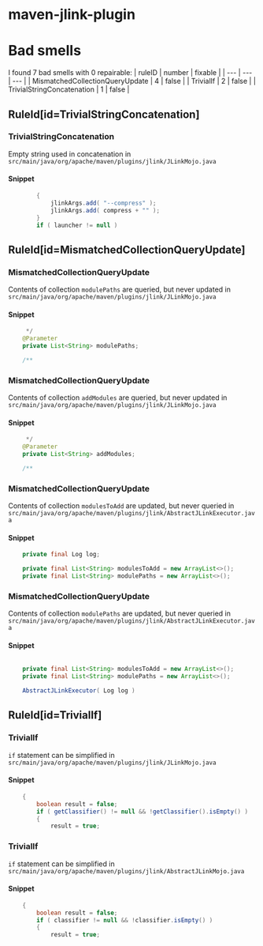 # maven-jlink-plugin 
 
# Bad smells
I found 7 bad smells with 0 repairable:
| ruleID | number | fixable |
| --- | --- | --- |
| MismatchedCollectionQueryUpdate | 4 | false |
| TrivialIf | 2 | false |
| TrivialStringConcatenation | 1 | false |
## RuleId[id=TrivialStringConcatenation]
### TrivialStringConcatenation
Empty string used in concatenation
in `src/main/java/org/apache/maven/plugins/jlink/JLinkMojo.java`
#### Snippet
```java
        {
            jlinkArgs.add( "--compress" );
            jlinkArgs.add( compress + "" );
        }
        if ( launcher != null )
```

## RuleId[id=MismatchedCollectionQueryUpdate]
### MismatchedCollectionQueryUpdate
Contents of collection `modulePaths` are queried, but never updated
in `src/main/java/org/apache/maven/plugins/jlink/JLinkMojo.java`
#### Snippet
```java
     */
    @Parameter
    private List<String> modulePaths;

    /**
```

### MismatchedCollectionQueryUpdate
Contents of collection `addModules` are queried, but never updated
in `src/main/java/org/apache/maven/plugins/jlink/JLinkMojo.java`
#### Snippet
```java
     */
    @Parameter
    private List<String> addModules;

    /**
```

### MismatchedCollectionQueryUpdate
Contents of collection `modulesToAdd` are updated, but never queried
in `src/main/java/org/apache/maven/plugins/jlink/AbstractJLinkExecutor.java`
#### Snippet
```java
    private final Log log;

    private final List<String> modulesToAdd = new ArrayList<>();
    private final List<String> modulePaths = new ArrayList<>();

```

### MismatchedCollectionQueryUpdate
Contents of collection `modulePaths` are updated, but never queried
in `src/main/java/org/apache/maven/plugins/jlink/AbstractJLinkExecutor.java`
#### Snippet
```java

    private final List<String> modulesToAdd = new ArrayList<>();
    private final List<String> modulePaths = new ArrayList<>();

    AbstractJLinkExecutor( Log log )
```

## RuleId[id=TrivialIf]
### TrivialIf
`if` statement can be simplified
in `src/main/java/org/apache/maven/plugins/jlink/JLinkMojo.java`
#### Snippet
```java
    {
        boolean result = false;
        if ( getClassifier() != null && !getClassifier().isEmpty() )
        {
            result = true;
```

### TrivialIf
`if` statement can be simplified
in `src/main/java/org/apache/maven/plugins/jlink/AbstractJLinkMojo.java`
#### Snippet
```java
    {
        boolean result = false;
        if ( classifier != null && !classifier.isEmpty() )
        {
            result = true;
```

